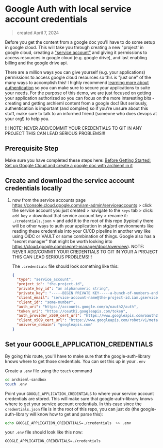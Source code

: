 # Google Auth with local service account credentials

> created April 7, 2024

Before you get the content from a google doc you'll have to do some setup in google cloud. This will take you through creating a new "project' in google cloud, creating a ["service account"](https://cloud.google.com/iam/docs/service-account-overview) and giving it permissions to access resources in google cloud (e.g. google drive), and last enabling billing and the google drive api.

There are a million ways you can give yourself (e.g. your applications) permissions to access google cloud resources so this is "just one" of the many ways to accomplish this! I highly recommend [learning more about authentication](https://developers.google.com/workspace/guides/auth-overview) so you can make sure to secure your applications to suite your needs. For the purpose of this demo, we are just focused on getting your application authorized so you can focus on the more interesting bits - creating and getting archieml content from a google doc! But seriously, authentication is important (and complex) so if you're unsure about this stuff, make sure to talk to an informed friend (someone who does devops at your org!) to help you.

!!! NOTE: NEVER ADD/COMMIT YOUR CREDENTIALS TO GIT IN ANY PROJECT THIS CAN LEAD SERIOUS PROBLEMS!!!

## Prerequisite Step

Make sure you have completed these steps here: [Before Getting Started: Set up Google Cloud and create a google doc with archieml in it](../README.md/#before-getting-started-set-up-google-cloud-and-create-a-google-doc-with-archieml-in-it)

## Create and download the service account credentials locally

1. now from the service accounts page https://console.cloud.google.com/iam-admin/serviceaccounts > click the service account you just created > navigate to the `keys` tab > click: `add key` > download that service account key > rename it: `./credentials.json` > and add it to the root of this repo (typically there will be other ways to auth your application in stg/prd environments like reading these credentials into your CI/CD pipeline in another way like using OIDC or VAULT or some combination of things. Google also has a "secret manager" that might be worth looking into https://cloud.google.com/secret-manager/docs/overview). NOTE: NEVER ADD/COMMIT YOUR CREDENTIALS TO GIT IN YOUR A PROJECT THIS CAN LEAD SERIOUS PROBLEMS!!!

   The `.credentials` file should look something like this:

   ```json
   {
     "type": "service_account",
     "project_id": "the-project-id",
     "private_key_id": "an alphanumeric string",
     "private_key": "-----BEGIN PRIVATE KEY-----a-bunch-of-numbers-and-letters\n-----END PRIVATE KEY-----\n",
     "client_email": "service-account-name@the-project-id.iam.gserviceaccount.com",
     "client_id": "some-number",
     "auth_uri": "https://accounts.google.com/o/oauth2/auth",
     "token_uri": "https://oauth2.googleapis.com/token",
     "auth_provider_x509_cert_url": "https://www.googleapis.com/oauth2/v1/certs",
     "client_x509_cert_url": "https://www.googleapis.com/robot/v1/metadata/x509/service-account-name@the-project-id.iam.gserviceaccount.com",
     "universe_domain": "googleapis.com"
   }
   ```

## Set your GOOGLE_APPLICATION_CREDENTIALS

By going this route, you'll have to make sure that the google-auth-library knows where to get those credentials. You can set this up in your `.env`

Create a `.env` file using the `touch` command

```sh
cd archieml-sandbox
touch .env
```

Point your `GOOGLE_APPLICATION_CREDENTIALS` to where your service account credentials are stored. This will make sure that google-auth-library knows where to get your service account credentials. In this case since the `credentials.json` file is in the root of this repo, you can just do (the google-auth-library will know how to get and parse this):

```sh
echo GOOGLE_APPLICATION_CREDENTIALS=./credentials  >> .env
```

your `.env` file should look like this now:

```txt
GOOGLE_APPLICATION_CREDENTIALS=./credentials
```

